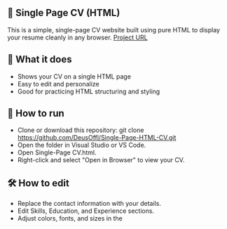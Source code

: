 ## 📝 Single Page CV (HTML)
This is a simple, single-page CV website built using pure HTML to display your resume cleanly in any browser.
[Project URL](http://127.0.0.1:3000/c:/Coding/Single-PageCV)

## 📄 What it does
* Shows your CV on a single HTML page
* Easy to edit and personalize
* Good for practicing HTML structuring and styling

## 🚀 How to run
* Clone or download this repository:
git clone https://github.com/DeusOffl/Single-Page-HTML-CV.git
* Open the folder in Visual Studio or VS Code.
* Open Single-Page CV.html.
* Right-click and select "Open in Browser" to view your CV.

## 🛠️ How to edit
* Replace the contact information with your details.
* Edit Skills, Education, and Experience sections.
* Adjust colors, fonts, and sizes in the <style> section as you like.


## 🌱 Skills practiced
✅ Basic HTML structure
✅ Inline CSS styling
✅ Adding links to LinkedIn and GitHub
✅ Structuring content for clarity

## 📸 Preview
<img width="1745" height="869" alt="image" src="https://github.com/user-attachments/assets/379c5250-a8d9-43bc-9f95-7a79e8c552cb" />


## 📄 License
This project is open for learning and personal use. Feel free to modify and use it to showcase your own CV online.

